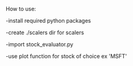 How to use:

-install required python packages

-create ./scalers dir for scalers

-import stock_evaluator.py

-use plot function for stock of choice ex 'MSFT'
